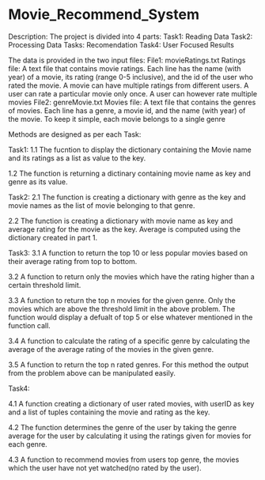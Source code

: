 # Movie_Recommend_System

Description:
The project is divided into 4 parts:
Task1: Reading Data
Task2: Processing Data
Tasks: Recomendation
Task4: User Focused Results

The data is provided in the two input files:
File1: movieRatings.txt
Ratings file: A text file that contains movie ratings. Each line has the name (with year) of a movie, its rating (range 0-5 inclusive), and the id of the user who rated the movie. A movie can have multiple ratings from different users. A user can rate a particular movie only once. A user can however rate multiple movies
File2: genreMovie.txt
Movies file: A text file that contains the genres of movies. Each line has a genre, a movie id, and the name (with year) of the movie. To keep it simple, each movie belongs to a single genre

Methods are designed as per each Task:

Task1:
1.1 The fucntion to display the dictionary containing the Movie name and its ratings as a list as value to the key.

1.2 The function is returning a dictinary containing movie name as key and genre as its value.

Task2:
2.1 The function is creating a dictionary with genre as the key and movie names as the list of movie belonging to that genre.

2.2 The function is creating a dictionary with movie name as key and average rating for the movie as the key. Average is computed using the dictionary created in part 1.

Task3:
3.1 A function to return the top 10 or less popular movies based on their average rating from top to bottom.

3.2 A function to return only the movies which have the rating higher than a certain threshold limit.

3.3 A function to return the top n movies for the given genre. Only the movies which are above the threshold limit in the above problem. The function would display a defualt of top 5 or else whatever mentioned in the function call.

3.4 A function to calculate the rating of a specific genre by calculating the average of the average rating of the movies in the given genre.

3.5 A function to return the top n rated genres. For this method the output from the problem above can be manipulated easily.

Task4:

4.1 A function creating a dictionary of user rated movies, with userID as key and a list of tuples containing the movie and rating as the key.

4.2 The function determines the genre of the user by taking the genre average for the user by calculating it using the ratings given for movies for each genre.

4.3 A function to recommend movies from users top genre, the movies which the user have not yet watched(no rated by the user).
